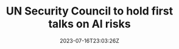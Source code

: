 ---
external: true
url: https://www.reuters.com/technology/un-security-council-hold-first-talks-ai-risks-2023-07-16/
title: UN Security Council to hold first talks on AI risks
description: The United Nations Security Council will hold its first formal discussion on artificial intelligence (AI) this week in New York, with Britain to call for an international dialogue about its impact on global peace and security.
date: 2023-07-16T23:03:26Z
icon: https://superb-rose-sheep.faviconkit.com/www.reuters.com/32
source: Reuters
---